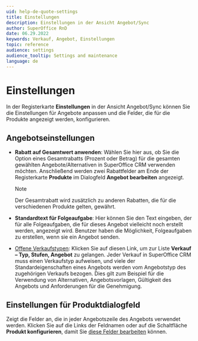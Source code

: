 ```yaml
---
uid: help-de-quote-settings
title: Einstellungen
description: Einstellungen in der Ansicht Angebot/Sync
author: SuperOffice RnD
date: 06.29.2022
keywords: Verkauf, Angebot, Einstellungen
topic: reference
audience: settings
audience_tooltip: Settings and maintenance
language: de
---
```


# Einstellungen

In der Registerkarte **Einstellungen** in der Ansicht Angebot/Sync können Sie die Einstellungen für Angebote anpassen und die Felder, die für die Produkte angezeigt werden, konfigurieren.

## Angebotseinstellungen

* **Rabatt auf Gesamtwert anwenden**: Wählen Sie hier aus, ob Sie die Option eines Gesamtrabatts (Prozent oder Betrag) für die gesamten gewählten Angebote/Alternativen in SuperOffice CRM verwenden möchten. Anschließend werden zwei Rabattfelder am Ende der Registerkarte **Produkte** im Dialogfeld **Angebot bearbeiten** angezeigt.

    > [!NOTE]
    > Der Gesamtrabatt wird zusätzlich zu anderen Rabatten, die für die verschiedenen Produkte gelten, gewährt.

* **Standardtext für Folgeaufgabe**: Hier können Sie den Text eingeben, der für alle Folgeaufgaben, die für dieses Angebot vielleicht noch erstellt werden, angezeigt wird. Benutzer haben die Möglichkeit, Folgeaufgaben zu erstellen, wenn sie ein Angebot senden.

* [Offene Verkaufstypen][1]: Klicken Sie auf diesen Link, um zur Liste **Verkauf – Typ, Stufen, Angebot** zu gelangen. Jeder Verkauf in SuperOffice CRM muss einen Verkaufstyp aufweisen, und viele der Standardeigenschaften eines Angebots werden vom Angebotstyp des zugehörigen Verkaufs bezogen. Dies gilt zum Beispiel für die Verwendung von Alternativen, Angebotsvorlagen, Gültigkeit des Angebots und Anforderungen für die Genehmigung.

## Einstellungen für Produktdialogfeld

Zeigt die Felder an, die in jeder Angebotszeile des Angebots verwendet werden. Klicken Sie auf die Links der Feldnamen oder auf die Schaltfläche **Produkt konfigurieren**, damit Sie [diese Felder bearbeiten][2] können.

<!-- Referenced links -->
[1]: ../../../sale/learn/screen/sales-type-for-stages.md
[2]: product/configure.md

<!-- Referenced images -->
